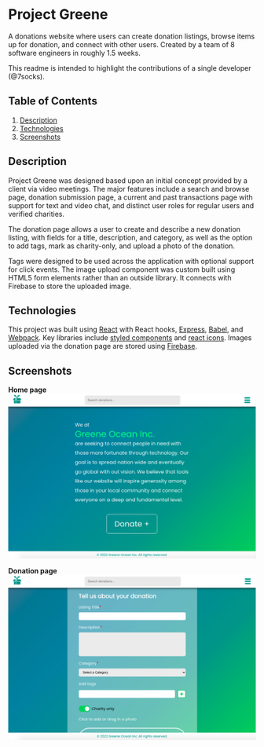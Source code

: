 # Project Greene

A donations website where users can create donation listings, browse items up for donation, and connect with other users.
Created by a team of 8 software engineers in roughly 1.5 weeks.

This readme is intended to highlight the contributions of a single developer (@7socks).

## Table of Contents
1. [Description](#description)
2. [Technologies](#technologies)
3. [Screenshots](#screenshots)

## Description
Project Greene was designed based upon an initial concept provided by a client via video meetings. The major features include a search and browse page, donation submission page, a current and past transactions page with support for text and video chat, and distinct user roles for regular users and verified charities.

The donation page allows a user to create and describe a new donation listing, with fields for a title, description, and category, as well as the option to add tags, mark as charity-only, and upload a photo of the donation.

Tags were designed to be used across the application with optional support for click events. The image upload component was custom built using HTML5 form elements rather than an outside library. It connects with Firebase to store the uploaded image.

## Technologies
This project was built using [React](https://reactjs.org) with React hooks, [Express](https://expressjs.com), [Babel](https://babeljs.io), and [Webpack](https://webpack.js.org). Key libraries include [styled components](https://styled-components.com) and [react icons](https://react-icons.github.io/react-icons). Images uploaded via the donation page are stored using [Firebase](https://firebase.google.com).

## Screenshots
**Home page**
![home page](.readme_images/homepage.png)

**Donation page**
![donation page](.readme_images/donationpage.png)